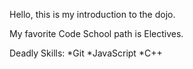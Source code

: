 
Hello, this is my introduction to the dojo.

My favorite Code School path is Electives.

Deadly Skills:
*Git
*JavaScript
*C++
